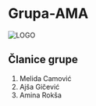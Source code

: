 # Grupa-AMA

![LOGO](https://i.pinimg.com/750x/be/41/0b/be410b401e7f9189feeee681ef976991.jpg)

## Članice grupe

1. Melida Camović
2. Ajša Gičević
3. Amina Rokša
